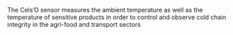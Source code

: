 The Cels’O sensor measures the ambient temperature as well as the temperature of sensitive products in order to control and observe cold chain integrity in the agri-food and transport sectors